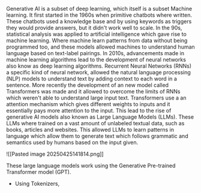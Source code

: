 
Generative AI is a subset of deep learning, which itself is a subset Machine learning. It first started in the 1960s when primitive chatbots where written. These chatbots used a knowledge base and by using keywords as triggers they would provide answers, but it didn't work well to scale. In the 90s, statistical analysis was applied to artificial intelligence which gave rise to machine learning. Where machine learn patterns from data without being programmed too, and these models allowed machines to understand human language based on text-label pairings. In 2010s, advancements made in machine learning algorithms lead to the development of neural networks also know as deep learning algorithms. Recurrent Neural Networks (RNNs) a specific kind of neural network, allowed the natural language processing (NLP) models to understand text by adding context to each word in a sentence. More recently the development of an new model called Transformers was made and it allowed to overcome the limits of RNNs which weren't able to understand large input text. Transformers use a an attention mechanism which gives different weights to inputs and it essentially pays more attention to the input. This lead to the rise of generative AI models also known as Large Language Models (LLMs). These LLMs where trained on a vast amount of unlabeled textual data, such as books, articles and websites. This allowed LLMs to learn patterns in language which allow them to generate text which follows grammatic and semantics used by humans based on the input given.

![[Pasted image 20250425141814.png]]

These large language models work using the Generative Pre-trained Transformer model (GPT).

- Using Tokenizers,         